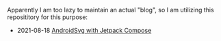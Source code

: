 Apparently I am too lazy to maintain an actual "blog", so I am utilizing this reposititory for this purpose:


- 2021-08-18 [AndroidSvg with Jetpack Compose](https://github.com/stefanhaustein/blog/blob/main/Compose/AndroidSvg.md)
